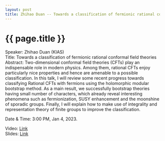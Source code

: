 ```yaml
---
layout: post
title: Zhihao Duan -- Towards a classification of fermionic rational conformal field theories
---
```


{{ page.title }}
================

Speaker: Zhihao Duan (KIAS)  
Title: Towards a classification of fermionic rational conformal field theories  
Abstract:  Two-dimensional conformal field theories (CFTs) play an indispensable role in modern physics. Among them, rational CFTs enjoy particularly nice properties and hence are amenable to a possible classification. In this talk, I will review some recent progress towards classifying Rational CFTs with fermions using the holomorphic modular bootstrap method. As a main result, we successfully bootstrap theories having small number of characters, which already reveal interesting phenomena such as fermionization, SUSY enhancement and the moonshine of sporadic groups. Finally, I will explain how to make use of integrality and representation theory of finite groups to improve the classification.  

Date & Time: 3:00 PM, Jan 4, 2023.

Video: [Link](https://www.bilibili.com/video/BV1LG4y1L7ZR/?share_source=copy_web&vd_source=24b177539d23769c10e3e2d6f6e5e60d)  
Slides: [Link]( )
